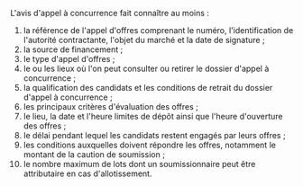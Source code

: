 
L'avis d'appel à concurrence fait connaître au moins :
1.  la référence de l'appel d'offres comprenant le numéro,
l'identification de l'autorité contractante, l'objet du marché et
la date de signature ;
1.  la source de financement ;
2.  le type d'appel d'offres ;
4.  le ou les lieux où l'on peut consulter ou retirer le dossier
d'appel à concurrence ;
5.  la qualification des candidats et les conditions de retrait du
dossier d'appel à concurrence ;
6.  les principaux critères d'évaluation des offres ;
7.  le lieu, la date et l'heure limites de dépôt ainsi que l'heure
d'ouverture des offres ;
8.  le délai pendant lequel les candidats restent engagés par leurs
offres ;
9.  les conditions auxquelles doivent répondre les offres, notamment le
montant de la caution de soumission ;
10. le nombre maximum de lots dont un soumissionnaire peut être
attributaire en cas d'allotissement.